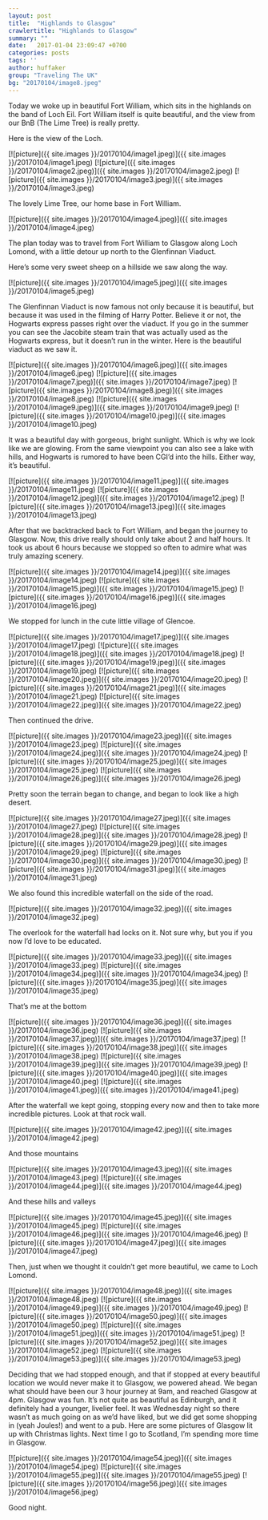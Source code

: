 ```yaml
---
layout: post
title:  "Highlands to Glasgow"
crawlertitle: "Highlands to Glasgow"
summary: ""
date:   2017-01-04 23:09:47 +0700
categories: posts
tags: ''
author: huffaker
group: "Traveling The UK"
bg: "20170104/image8.jpeg"
---
```


Today we woke up in beautiful Fort William, which sits in the highlands on the band of Loch Eil. Fort William itself is quite beautiful, and the view from our BnB (The Lime Tree) is really pretty.

Here is the view of the Loch.

[![picture]({{ site.images }}/20170104/image1.jpeg)]({{ site.images }}/20170104/image1.jpeg)
[![picture]({{ site.images }}/20170104/image2.jpeg)]({{ site.images }}/20170104/image2.jpeg)
[![picture]({{ site.images }}/20170104/image3.jpeg)]({{ site.images }}/20170104/image3.jpeg)


The lovely Lime Tree, our home base in Fort William.

[![picture]({{ site.images }}/20170104/image4.jpeg)]({{ site.images }}/20170104/image4.jpeg)


The plan today was to travel from Fort William to Glasgow along Loch Lomond, with a little detour up north to the Glenfinnan Viaduct.

Here’s some very sweet sheep on a hillside we saw along the way.

[![picture]({{ site.images }}/20170104/image5.jpeg)]({{ site.images }}/20170104/image5.jpeg)


The Glenfinnan Viaduct is now famous not only because it is beautiful, but because it was used in the filming of Harry Potter. Believe it or not, the Hogwarts express passes right over the viaduct. If you go in the summer you can see the Jacobite steam train that was actually used as the Hogwarts express, but it doesn’t run in the winter. Here is the beautiful viaduct as we saw it.

[![picture]({{ site.images }}/20170104/image6.jpeg)]({{ site.images }}/20170104/image6.jpeg)
[![picture]({{ site.images }}/20170104/image7.jpeg)]({{ site.images }}/20170104/image7.jpeg)
[![picture]({{ site.images }}/20170104/image8.jpeg)]({{ site.images }}/20170104/image8.jpeg)
[![picture]({{ site.images }}/20170104/image9.jpeg)]({{ site.images }}/20170104/image9.jpeg)
[![picture]({{ site.images }}/20170104/image10.jpeg)]({{ site.images }}/20170104/image10.jpeg)


It was a beautiful day with gorgeous, bright sunlight. Which is why we look like we are glowing.
From the same viewpoint you can also see a lake with hills, and Hogwarts is rumored to have been CGI’d into the hills. Either way, it’s beautiful.

[![picture]({{ site.images }}/20170104/image11.jpeg)]({{ site.images }}/20170104/image11.jpeg)
[![picture]({{ site.images }}/20170104/image12.jpeg)]({{ site.images }}/20170104/image12.jpeg)
[![picture]({{ site.images }}/20170104/image13.jpeg)]({{ site.images }}/20170104/image13.jpeg)

After that we backtracked back to Fort William, and began the journey to Glasgow. Now, this drive really should only take about 2 and half hours. It took us about 6 hours because we stopped so often to admire what was truly amazing scenery. 

[![picture]({{ site.images }}/20170104/image14.jpeg)]({{ site.images }}/20170104/image14.jpeg)
[![picture]({{ site.images }}/20170104/image15.jpeg)]({{ site.images }}/20170104/image15.jpeg)
[![picture]({{ site.images }}/20170104/image16.jpeg)]({{ site.images }}/20170104/image16.jpeg)


We stopped for lunch in the cute little village of Glencoe.

[![picture]({{ site.images }}/20170104/image17.jpeg)]({{ site.images }}/20170104/image17.jpeg)
[![picture]({{ site.images }}/20170104/image18.jpeg)]({{ site.images }}/20170104/image18.jpeg)
[![picture]({{ site.images }}/20170104/image19.jpeg)]({{ site.images }}/20170104/image19.jpeg)
[![picture]({{ site.images }}/20170104/image20.jpeg)]({{ site.images }}/20170104/image20.jpeg)
[![picture]({{ site.images }}/20170104/image21.jpeg)]({{ site.images }}/20170104/image21.jpeg)
[![picture]({{ site.images }}/20170104/image22.jpeg)]({{ site.images }}/20170104/image22.jpeg)


Then continued the drive.

[![picture]({{ site.images }}/20170104/image23.jpeg)]({{ site.images }}/20170104/image23.jpeg)
[![picture]({{ site.images }}/20170104/image24.jpeg)]({{ site.images }}/20170104/image24.jpeg)
[![picture]({{ site.images }}/20170104/image25.jpeg)]({{ site.images }}/20170104/image25.jpeg)
[![picture]({{ site.images }}/20170104/image26.jpeg)]({{ site.images }}/20170104/image26.jpeg)


Pretty soon the terrain began to change, and began to look like a high desert.

[![picture]({{ site.images }}/20170104/image27.jpeg)]({{ site.images }}/20170104/image27.jpeg)
[![picture]({{ site.images }}/20170104/image28.jpeg)]({{ site.images }}/20170104/image28.jpeg)
[![picture]({{ site.images }}/20170104/image29.jpeg)]({{ site.images }}/20170104/image29.jpeg)
[![picture]({{ site.images }}/20170104/image30.jpeg)]({{ site.images }}/20170104/image30.jpeg)
[![picture]({{ site.images }}/20170104/image31.jpeg)]({{ site.images }}/20170104/image31.jpeg)


We also found this incredible waterfall on the side of the road.

[![picture]({{ site.images }}/20170104/image32.jpeg)]({{ site.images }}/20170104/image32.jpeg)


The overlook for the waterfall had locks on it. Not sure why, but you if you now I’d love to be educated.

[![picture]({{ site.images }}/20170104/image33.jpeg)]({{ site.images }}/20170104/image33.jpeg)
[![picture]({{ site.images }}/20170104/image34.jpeg)]({{ site.images }}/20170104/image34.jpeg)
[![picture]({{ site.images }}/20170104/image35.jpeg)]({{ site.images }}/20170104/image35.jpeg)


That’s me at the bottom

[![picture]({{ site.images }}/20170104/image36.jpeg)]({{ site.images }}/20170104/image36.jpeg)
[![picture]({{ site.images }}/20170104/image37.jpeg)]({{ site.images }}/20170104/image37.jpeg)
[![picture]({{ site.images }}/20170104/image38.jpeg)]({{ site.images }}/20170104/image38.jpeg)
[![picture]({{ site.images }}/20170104/image39.jpeg)]({{ site.images }}/20170104/image39.jpeg)
[![picture]({{ site.images }}/20170104/image40.jpeg)]({{ site.images }}/20170104/image40.jpeg)
[![picture]({{ site.images }}/20170104/image41.jpeg)]({{ site.images }}/20170104/image41.jpeg)

After the waterfall we kept going, stopping every now and then to take more incredible pictures. Look at that rock wall.

[![picture]({{ site.images }}/20170104/image42.jpeg)]({{ site.images }}/20170104/image42.jpeg)


And those mountains

[![picture]({{ site.images }}/20170104/image43.jpeg)]({{ site.images }}/20170104/image43.jpeg)
[![picture]({{ site.images }}/20170104/image44.jpeg)]({{ site.images }}/20170104/image44.jpeg)

And these hills and valleys

[![picture]({{ site.images }}/20170104/image45.jpeg)]({{ site.images }}/20170104/image45.jpeg)
[![picture]({{ site.images }}/20170104/image46.jpeg)]({{ site.images }}/20170104/image46.jpeg)
[![picture]({{ site.images }}/20170104/image47.jpeg)]({{ site.images }}/20170104/image47.jpeg)


Then, just when we thought it couldn’t get more beautiful, we came to Loch Lomond.

[![picture]({{ site.images }}/20170104/image48.jpeg)]({{ site.images }}/20170104/image48.jpeg)
[![picture]({{ site.images }}/20170104/image49.jpeg)]({{ site.images }}/20170104/image49.jpeg)
[![picture]({{ site.images }}/20170104/image50.jpeg)]({{ site.images }}/20170104/image50.jpeg)
[![picture]({{ site.images }}/20170104/image51.jpeg)]({{ site.images }}/20170104/image51.jpeg)
[![picture]({{ site.images }}/20170104/image52.jpeg)]({{ site.images }}/20170104/image52.jpeg)
[![picture]({{ site.images }}/20170104/image53.jpeg)]({{ site.images }}/20170104/image53.jpeg)

Deciding that we had stopped enough, and that if stopped at every beautiful location we would never make it to Glasgow, we powered ahead. We began what should have been our 3 hour journey at 9am, and reached Glasgow at 4pm. 
Glasgow was fun. It’s not quite as beautiful as Edinburgh, and it definitely had a younger, livelier feel. It was Wednesday night so there wasn’t as much going on as we’d have liked, but we did get some shopping in (yeah Joules!) and went to a pub. Here are some pictures of Glasgow lit up with Christmas lights. Next time I go to Scotland, I’m spending more time in Glasgow.

[![picture]({{ site.images }}/20170104/image54.jpeg)]({{ site.images }}/20170104/image54.jpeg)
[![picture]({{ site.images }}/20170104/image55.jpeg)]({{ site.images }}/20170104/image55.jpeg)
[![picture]({{ site.images }}/20170104/image56.jpeg)]({{ site.images }}/20170104/image56.jpeg)

Good night.
